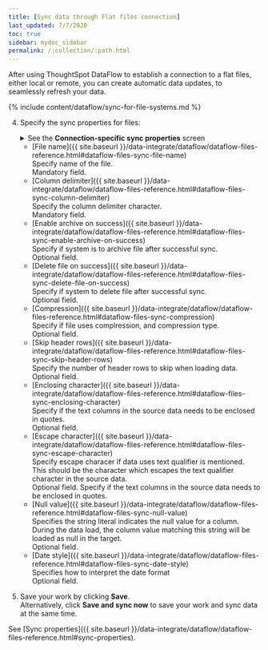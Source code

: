 ```yaml
---
title: [Sync data through Flat files connection]
last_updated: 7/7/2020
toc: true
sidebar: mydoc_sidebar
permalink: /:collection/:path.html
---
```

After using ThoughtSpot DataFlow to establish a connection to a flat files, either local or remote, you can create automatic data updates, to seamlessly refresh your data.

{% include content/dataflow/sync-for-file-systems.md %}

4. Specify the sync properties for files:

   <details>
     <summary>See the <strong>Connection-specific sync properties</strong> screen</summary>
     <p><img src="../../images/dataflow-set-sync-properties-draft.png" alt="Enter sync details" /></p></details>

     * [File name]({{ site.baseurl }}/data-integrate/dataflow/dataflow-files-reference.html#dataflow-files-sync-file-name)<br/>Specify name of the file.<br/>Mandatory field.
     * [Column delimiter]({{ site.baseurl }}/data-integrate/dataflow/dataflow-files-reference.html#dataflow-files-sync-column-delimiter)<br/>Specify the column delimiter character.<br/>Mandatory field.
     * [Enable archive on success]({{ site.baseurl }}/data-integrate/dataflow/dataflow-files-reference.html#dataflow-files-sync-enable-archive-on-success)<br/>Specify if system is to archive file after successful sync.<br/>Optional field.
     * [Delete file on success]({{ site.baseurl }}/data-integrate/dataflow/dataflow-files-reference.html#dataflow-files-sync-delete-file-on-success)<br/>Specify if system to delete file after successful sync.<br/>Optional field.
     * [Compression]({{ site.baseurl }}/data-integrate/dataflow/dataflow-files-reference.html#dataflow-files-sync-compression)<br/>Specify if file uses complression, and compression type.<br/>Optional field.
     * [Skip header rows]({{ site.baseurl }}/data-integrate/dataflow/dataflow-files-reference.html#dataflow-files-sync-skip-header-rows)<br/>Specify the number of header rows to skip when loading data.<br/>Optional field.
     * [Enclosing character]({{ site.baseurl }}/data-integrate/dataflow/dataflow-files-reference.html#dataflow-files-sync-enclosing-character)<br/>Specify if the text columns in the source data needs to be enclosed in quotes.<br/>Optional field.
     * [Escape character]({{ site.baseurl }}/data-integrate/dataflow/dataflow-files-reference.html#dataflow-files-sync-escape-character)<br/>Specify escape characer if data uses text qualifier is mentioned. This should be the character which escapes the text qualifier character in the source data.<br/>Optional field. Specify if the text columns in the source data needs to be enclosed in quotes.
     * [Null value]({{ site.baseurl }}/data-integrate/dataflow/dataflow-files-reference.html#dataflow-files-sync-null-value)<br/>Specifies the string literal indicates the null value for a column. During the data load, the column value matching this string will be loaded as null in the target.<br/>Optional field.
     * [Date style]({{ site.baseurl }}/data-integrate/dataflow/dataflow-files-reference.html#dataflow-files-sync-date-style)<br/>Specifies how to interpret the date format<br/>Optional field.

5. Save your work by clicking **Save**.<br/>Alternatively, click **Save and sync now** to save your work and sync data at the same time.


See [Sync properties]({{ site.baseurl }}/data-integrate/dataflow/dataflow-files-reference.html#sync-properties).
